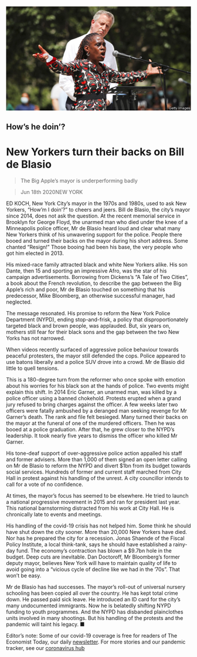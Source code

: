 ![](./images/20200620_USP001_0.jpg)

## How’s he doin’?

# New Yorkers turn their backs on Bill de Blasio

> The Big Apple’s mayor is underperforming badly

> Jun 18th 2020NEW YORK

ED KOCH, New York City’s mayor in the 1970s and 1980s, used to ask New Yorkers, “How’m I doin’?” to cheers and jeers. Bill de Blasio, the city’s mayor since 2014, does not ask the question. At the recent memorial service in Brooklyn for George Floyd, the unarmed man who died under the knee of a Minneapolis police officer, Mr de Blasio heard loud and clear what many New Yorkers think of his unwavering support for the police. People there booed and turned their backs on the mayor during his short address. Some chanted “Resign!” Those booing had been his base, the very people who got him elected in 2013.

His mixed-race family attracted black and white New Yorkers alike. His son Dante, then 15 and sporting an impressive Afro, was the star of his campaign advertisements. Borrowing from Dickens’s “A Tale of Two Cities”, a book about the French revolution, to describe the gap between the Big Apple’s rich and poor, Mr de Blasio touched on something that his predecessor, Mike Bloomberg, an otherwise successful manager, had neglected.

The message resonated. His promise to reform the New York Police Department (NYPD), ending stop-and-frisk, a policy that disproportionately targeted black and brown people, was applauded. But, six years on, mothers still fear for their black sons and the gap between the two New Yorks has not narrowed.

When videos recently surfaced of aggressive police behaviour towards peaceful protesters, the mayor still defended the cops. Police appeared to use batons liberally and a police SUV drove into a crowd. Mr de Blasio did little to quell tensions.

This is a 180-degree turn from the reformer who once spoke with emotion about his worries for his black son at the hands of police. Two events might explain this shift. In 2014 Eric Garner, an unarmed man, was killed by a police officer using a banned chokehold. Protests erupted when a grand jury refused to bring charges against the officer. A few weeks later two officers were fatally ambushed by a deranged man seeking revenge for Mr Garner’s death. The rank and file felt besieged. Many turned their backs on the mayor at the funeral of one of the murdered officers. Then he was booed at a police graduation. After that, he grew closer to the NYPD’s leadership. It took nearly five years to dismiss the officer who killed Mr Garner.

His tone-deaf support of over-aggressive police action appalled his staff and former advisers. More than 1,000 of them signed an open letter calling on Mr de Blasio to reform the NYPD and divert $1bn from its budget towards social services. Hundreds of former and current staff marched from City Hall in protest against his handling of the unrest. A city councillor intends to call for a vote of no confidence.

At times, the mayor’s focus has seemed to be elsewhere. He tried to launch a national progressive movement in 2015 and ran for president last year. This national barnstorming distracted from his work at City Hall. He is chronically late to events and meetings.

His handling of the covid-19 crisis has not helped him. Some think he should have shut down the city sooner. More than 20,000 New Yorkers have died. Nor has he prepared the city for a recession. Jonas Shaende of the Fiscal Policy Institute, a local think-tank, says he should have established a rainy-day fund. The economy’s contraction has blown a $9.7bn hole in the budget. Deep cuts are inevitable. Dan Doctoroff, Mr Bloomberg’s former deputy mayor, believes New York will have to maintain quality of life to avoid going into a “vicious cycle of decline like we had in the ’70s”. That won’t be easy.

Mr de Blasio has had successes. The mayor’s roll-out of universal nursery schooling has been copied all over the country. He has kept total crime down. He passed paid sick leave. He introduced an ID card for the city’s many undocumented immigrants. Now he is belatedly shifting NYPD funding to youth programmes. And the NYPD has disbanded plainclothes units involved in many shootings. But his handling of the protests and the pandemic will taint his legacy. ■

Editor’s note: Some of our covid-19 coverage is free for readers of The Economist Today, our daily [newsletter](https://www.economist.com/https://my.economist.com/user#newsletter). For more stories and our pandemic tracker, see our [coronavirus hub](https://www.economist.com//news/2020/03/11/the-economists-coverage-of-the-coronavirus)